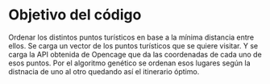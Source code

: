 # Objetivo del código
Ordenar los distintos puntos turísticos en base a la mínima distancia entre ellos. 
Se carga un vector de los puntos turísticos que se quiere visitar. Y se carga la API obtenida de Opencage que da las coordenadas de cada uno de esos puntos.
Por el algoritmo genético se ordenan esos lugares según la distnacia de uno al otro quedando así el itinerario óptimo.
